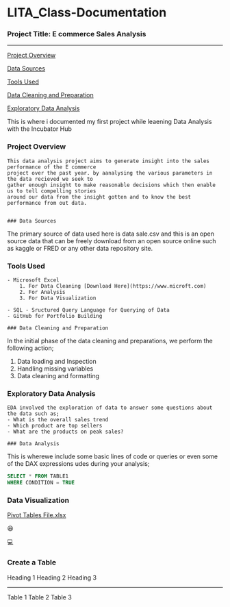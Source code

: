 # LITA_Class-Documentation

### Project Title: E commerce Sales Analysis
---

[Project Overview](#project-overview)

[Data Sources](#data-sources)

[Tools Used](#tool-used)

[Data Cleaning and Preparation](#data-cleaning-and-preparation)

[Exploratory Data Analysis](#exploratory-data-analysis)

This is where i documented my first project while leaening Data Analysis with the Incubator Hub


### Project Overview

```
This data analysis project aims to generate insight into the sales performance of the E commerce 
project over the past year. by aanalysing the various parameters in the data recieved we seek to 
gather enough insight to make reasonable decisions which then enable us to tell compelling stories 
around our data from the insight gotten and to know the best performance from out data.


### Data Sources
```
The primary source of data used here is data sale.csv and this is an open source data 
that can be freely download from an open source online such as kaggle or FRED or any other data repository site.

### Tools Used
```
- Microsoft Excel 
    1. For Data Cleaning [Download Here](https://www.microft.com)
    2. For Analysis
    3. For Data Visualization

- SQL - Sructured Query Language for Querying of Data
- GitHub for Portfolio Building

### Data Cleaning and Preparation
```
In the initial phase of the data cleaning and preparations, we perform the following action;
1. Data loading and Inspection
2. Handling missing variables
3. Data cleaning and formatting

### Exploratory Data Analysis
```
EDA involved the exploration of data to answer some questions about the data such as;
- What is the overall sales trend
- Which product are top sellers
- What are the products on peak sales?

### Data Analysis
```
This is wherewe include some basic lines of code or queries or even some of the DAX
expressions udes during your analysis;

```SQL
SELECT * FROM TABLE1
WHERE CONDITION = TRUE
```

### Data Visualization

[Pivot Tables File.xlsx](https://github.com/user-attachments/files/17250926/Pivot.Tables.File.xlsx)


😆

💻

### Create a Table

Heading 1   Heading 2   Heading 3
---------   ---------   ---------
Table 1    Table 2    Table 3

